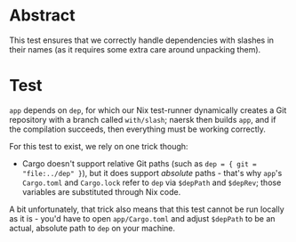 # Abstract

This test ensures that we correctly handle dependencies with slashes in their
names (as it requires some extra care around unpacking them).

# Test

`app` depends on `dep`, for which our Nix test-runner dynamically creates a Git
repository with a branch called `with/slash`; naersk then builds `app`, and if
the compilation succeeds, then everything must be working correctly.

For this test to exist, we rely on one trick though:

- Cargo doesn't support relative Git paths (such as `dep = { git = "file:../dep" }`),
  but it does support _absolute_ paths - that's why `app`'s `Cargo.toml` and
  `Cargo.lock` refer to `dep` via `$depPath` and `$depRev`; those variables are
  substituted through Nix code.

A bit unfortunately, that trick also means that this test cannot be run locally
as it is - you'd have to open `app/Cargo.toml` and adjust `$depPath` to be an 
actual, absolute path to `dep` on your machine.
